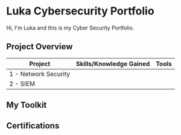 # Luka Cybersecurity Portfolio
Hi, I'm Luka and this is my Cyber Security Portfolio.


## Project Overview 

|     Project           |     Skills/Knowledge Gained           |     Tools       |
| --------------------- | ------------------------------------- | --------------- |
| 1 - Network Security  |                                       |                 |
| 2 - SIEM              |                                       |                 |


## My Toolkit


## Certifications
